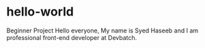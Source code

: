 # hello-world
Beginner Project
Hello everyone, My name is Syed Haseeb and I am professional front-end developer at Devbatch.
